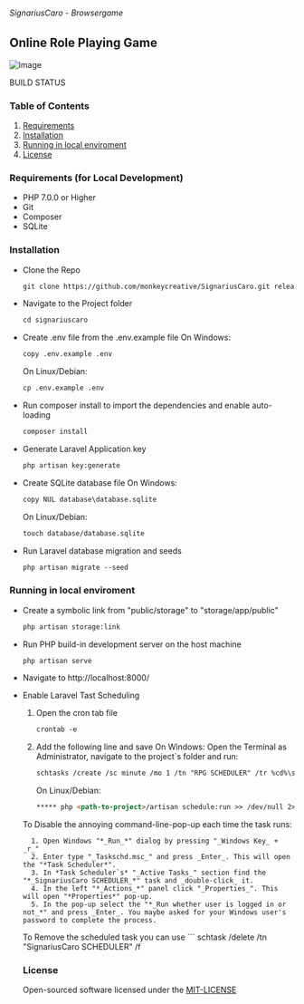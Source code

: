 ###### SignariusCaro - Browsergame
## Online Role Playing Game

![Image](src)

BUILD STATUS

### Table of Contents
1. [Requirements](#requirements)
2. [Installation](#installation)
3. [Running in local enviroment](#running-in-local-enviroment)
4. [License](#license)


### Requirements (for Local Development)
* PHP 7.0.0 or Higher
* Git
* Composer
* SQLite


### Installation
* Clone the Repo
	```markdown
	git clone https://github.com/monkeycreative/SignariusCaro.git release
	```
	
* Navigate to the Project folder
	```markdown
	cd signariuscaro
	```
	
* Create .env file from the .env.example file
	On Windows:
	```markdown
	copy .env.example .env
	```
	On Linux/Debian:
	```markdown
	cp .env.example .env
	```

* Run composer install to import the dependencies and enable auto-loading
	```markdown
	composer install
	```
	
* Generate Laravel Application key
	```markdown
	php artisan key:generate
	```
	
* Create SQLite database file
	On Windows:
	```markdown
	copy NUL database\database.sqlite
	```
	On Linux/Debian:
	```markdown
	touch database/database.sqlite
	```
	
* Run Laravel database migration and seeds
	```markdown
	php artisan migrate --seed
	```
	
### Running in local enviroment
* Create a symbolic link from "public/storage" to "storage/app/public"
	```markdown
	php artisan storage:link
	```
	
* Run PHP build-in development server on the host machine
	```markdown
	php artisan serve
	```

* Navigate to http://localhost:8000/

* Enable Laravel Tast Scheduling
	1. Open the cron tab file
		```markdown
		crontab -e
		```
	2. Add the following line and save
		On Windows:
		Open the Terminal as Administrator, navigate to the project`s folder and run:
		```markdown
		schtasks /create /sc minute /mo 1 /tn "RPG SCHEDULER" /tr %cd%\scheduler.bat
		```
		On Linux/Debian:
		```markdown
		***** php <path-to-project>/artisan schedule:run >> /dev/null 2>&1
		```
		
	To Disable the annoying command-line-pop-up each time the task runs:
		
		1. Open Windows "*_Run_*" dialog by pressing "_Windows Key_ + _r_"
		2. Enter type "_Taskschd.msc_" and press _Enter_. This will open the "*Task Scheduler*".
		3. In *Task Scheduler`s* "_Active Tasks_" section find the "*_SignariusCaro SCHEDULER_*" task and _double-click_ it.
		4. In the left "*_Actions_*" panel click "_Properties_". This will open "*Properties*" pop-up.
		5. In the pop-up select the "*_Run whether user is logged in or not_*" and press _Enter_. You maybe asked for your Windows user's password to complete the process.
		
	
	To Remove the scheduled task you can use
		```
		schtask /delete /tn "SignariusCaro SCHEDULER" /f
		
		
	### License
	Open-sourced software licensed under the [MIT-LICENSE](http://opensource.org/licenses/MIT)

